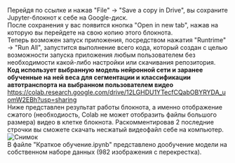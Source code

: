 Перейдя по ссылке и нажав "File" -> "Save a copy in Drive", вы сохраните Jupyter-блокнот к себе на Google-диск.<br>
После сохранения у вас появится кнопка "Open in new tab", нажав на которую вы перейдете на свою копию этого блокнота.<br>
Теперь возможен запуск приложения, посредством нажатия "Runtrime" -> "Run All", запустится выполнение всего кода, который создан с целью возможности запуска приложения любым пользователем без необходимости какой-либо настройки или скачивания репозитория.<br>
**Код использует выбранную модель нейронной сети и заранее обученные на ней веса для сегментации и классификации автотранспорта на выбранном пользователем видео**
https://colab.research.google.com/drive/12LGHDU1YTecfCQabOBYRYDA_uomW2EBh?usp=sharing
<br> Ниже представлен результат работы блокнота, а именно отображение сжатого (необходиость, Colab не может отобразить файлы большого размера) видео в клетке блокнота. Раскомментировав 2 последние строчки вы сможете скачать несжатый видеофайл себе на компьютер.
![Снимок](https://user-images.githubusercontent.com/46371199/84032891-74acab00-a9b1-11ea-80d9-f7c7a7dce1db.PNG)
<br> В файле "Краткое обучение.ipynb" представлено дообучение модели на собственном наборе данных (982 изображения с перекрестка).
